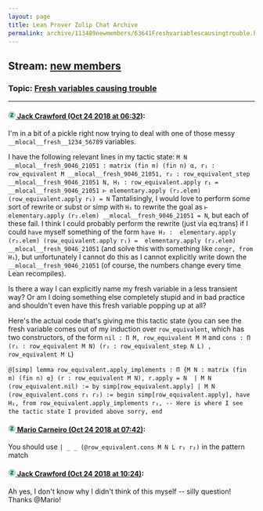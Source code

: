 ```yaml
---
layout: page
title: Lean Prover Zulip Chat Archive 
permalink: archive/113489newmembers/63641Freshvariablescausingtrouble.html
---
```


## Stream: [new members](index.html)
### Topic: [Fresh variables causing trouble](63641Freshvariablescausingtrouble.html)

---

#### [![Click to go to Zulip](../../assets/img/zulip2.png) Jack Crawford (Oct 24 2018 at 06:32)](https://leanprover.zulipchat.com/#narrow/stream/113489-new%20members/topic/Fresh%20variables%20causing%20trouble/near/136386136):
I'm in a bit of a pickle right now trying to deal with one of those messy `__mlocal__fresh__1234_56789` variables.

I have the following relevant lines in my tactic state:
``M N __mlocal__fresh_9046_21051 : matrix (fin m) (fin n) α,
r₁ : row_equivalent M __mlocal__fresh_9046_21051,
r₂ : row_equivalent_step __mlocal__fresh_9046_21051 N,
H₁ : row_equivalent.apply r₁ = __mlocal__fresh_9046_21051
⊢ elementary.apply (r₂.elem) (row_equivalent.apply r₁) = N``
Tantalisingly, I would love to perform some sort of rewrite or subst or simp with `H₁` to rewrite the goal as `⊢ elementary.apply (r₂.elem) __mlocal__fresh_9046_21051 = N`, but each of these fail. 
I think I could probably perform the rewrite (just via eq.trans) if I could `have` myself something of the form
`have H₂ :  elementary.apply (r₂.elem) (row_equivalent.apply r₁) =  elementary.apply (r₂.elem) __mlocal__fresh_9046_21051` (and solve this with something like `congr, from H₁`), but unfortunately I cannot do this as I cannot explicitly write down the `__mlocal__fresh_9046_21051` (of course, the numbers change every time Lean recompiles). 

Is there a way I can explicitly name my fresh variable in a less transient way?
Or am I doing something else completely stupid and in bad practice and shouldn't even have this fresh variable popping up at all?

Here's the actual code that's giving me this tactic state (you can see the fresh variable comes out of my induction over `row_equivalent`, which has two constructors, of the form `nil : Π M, row_equivalent M M` and `cons : Π (r₁ : row_equivalent M N) (r₂ : row_equivalent_step N L) , row_equivalent M L`)

``@[simp] lemma row_equivalent.apply_implements : Π {M N : matrix (fin m) (fin n) α} (r : row_equivalent M N), r.apply = N 
| M N (row_equivalent.nil) := by simp[row_equivalent.apply]
| M N (row_equivalent.cons r₁ r₂) := begin
  simp[row_equivalent.apply],
  have H₁, from row_equivalent.apply_implements r₁,
  -- Here is where I see the tactic state I provided above
  sorry,
end``

#### [![Click to go to Zulip](../../assets/img/zulip2.png) Mario Carneiro (Oct 24 2018 at 07:42)](https://leanprover.zulipchat.com/#narrow/stream/113489-new%20members/topic/Fresh%20variables%20causing%20trouble/near/136388270):
You should use `| _ _ (@row_equivalent.cons M N L r₁ r₂)` in the pattern match

#### [![Click to go to Zulip](../../assets/img/zulip2.png) Jack Crawford (Oct 24 2018 at 10:24)](https://leanprover.zulipchat.com/#narrow/stream/113489-new%20members/topic/Fresh%20variables%20causing%20trouble/near/136394125):
Ah yes, I don't know why I didn't think of this myself -- silly question!
Thanks @Mario!

